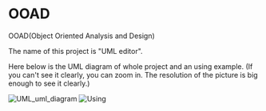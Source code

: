 # OOAD
OOAD(Object Oriented Analysis and Design)

The name of this project is "UML editor".

Here below is the UML diagram of whole project and an using example.
(If you can't see it clearly, you can zoom in. The resolution of the picture is big enough to see it clearly.)

![UML_uml_diagram](https://user-images.githubusercontent.com/50744182/192132729-2441e3d2-d12e-4867-8b9d-ad8f40e3fe95.png)
![Using](https://user-images.githubusercontent.com/50744182/192132733-c9b3d34c-c603-4e7e-a36c-09cc64a8b912.jpg)
